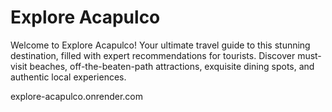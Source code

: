 # Explore Acapulco

Welcome to Explore Acapulco! Your ultimate travel guide to this stunning destination, filled with expert recommendations for tourists. Discover must-visit beaches, off-the-beaten-path attractions, exquisite dining spots, and authentic local experiences.

explore-acapulco.onrender.com
